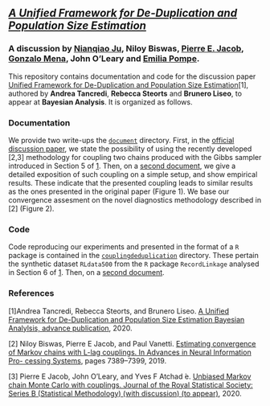 ## *[A Unified Framework for De-Duplication and Population Size Estimation](https://projecteuclid.org/euclid.ba/1551949260)* 

### A discussion by [Nianqiao Ju](https://phylliswithdata.com/about/), Niloy Biswas, [Pierre E. Jacob](https://sites.google.com/site/pierrejacob/), [Gonzalo Mena](http://gomena.github.io), John O’Leary and [Emilia Pompe](https://www.stats.ox.ac.uk/~pompe/).


This repository contains documentation and code for the discussion paper [Unified Framework for De-Duplication and Population Size Estimation](https://projecteuclid.org/euclid.ba/1551949260)[1], authored by **Andrea Tancredi**, **Rebecca Steorts**  and **Brunero Liseo**,  to appear at **Bayesian Analysis**. It is organized as follows.

### Documentation
We provide two write-ups the [`document`](https://github.com/EmiliaPompe/discussion_unified_framework/tree/master/document) directory. First, in the [official discussion paper](https://github.com/EmiliaPompe/discussion_unified_framework/blob/master/document/badiscussion.pdf ), we state the possibility of using the recently developed [2,3] methodology for coupling two chains produced with the Gibbs sampler introduced in Section 5 of [1](https://projecteuclid.org/euclid.ba/1551949260). Then, on a [second document](https://github.com/EmiliaPompe/discussion_unified_framework/blob/master/document/documentation.pdf), we give a detailed exposition of such coupling on a simple setup, and show empirical results. These indicate that the presented coupling leads to similar results as the ones presented in the original paper (Figure 1). We base our convergence assesment on the novel diagnostics methodology described in [2] (Figure 2).

### Code
Code reproducing our experiments and presented in the format of a `R` package is contained in the [`couplingdeduplication`](https://github.com/EmiliaPompe/discussion_unified_framework/tree/master/couplingdeduplication) directory. These pertain the synthetic dataset `RLdata500` from the `R` package `RecordLinkage` analysed in Section 6 of [1](https://projecteuclid.org/euclid.ba/1551949260). Then, on a [second document](https://github.com/EmiliaPompe/discussion_unified_framework/blob/master/document/documentation.pdf).

### References
[1]Andrea Tancredi, Rebecca Steorts, and Brunero Liseo. [A Unified Framework for De-Duplication and Population Size Estimation Bayesian Analylsis, advance publication](https://projecteuclid.org/euclid.ba/1551949260), 2020.

[2] Niloy Biswas, Pierre E Jacob, and Paul Vanetti. [Estimating convergence of Markov chains with L-lag couplings. In Advances in Neural Information Pro- cessing Systems](https://arxiv.org/pdf/1905.09971.pdf), pages 7389–7399, 2019. 

[3] Pierre E Jacob, John O’Leary, and Yves F Atchad ́e. [Unbiased Markov chain Monte Carlo with couplings. Journal of the Royal Statistical Society: Series B (Statistical Methodology) (with discussion) (to appear)](https://arxiv.org/pdf/1708.03625.pdf), 2020. 








